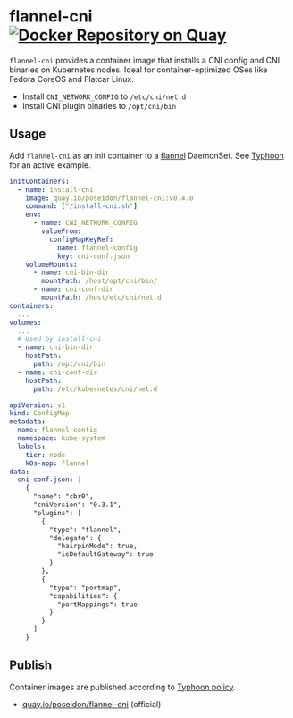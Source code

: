 # flannel-cni [![Docker Repository on Quay](https://quay.io/repository/poseidon/flannel-cni/status "Docker Repository on Quay")](https://quay.io/repository/poseidon/flannel-cni)

`flannel-cni` provides a container image that installs a CNI config and CNI binaries on Kubernetes nodes. Ideal for container-optimized OSes like Fedora CoreOS and Flatcar Linux.

* Install `CNI_NETWORK_CONFIG` to `/etc/cni/net.d`
* Install CNI plugin binaries to `/opt/cni/bin`

## Usage

Add `flannel-cni` as an init container to a [flannel](https://github.com/coreos/flannel) DaemonSet. See [Typhoon](https://github.com/poseidon/terraform-render-bootstrap/tree/master/resources/flannel) for an active example.

```yaml
initContainers:
  - name: install-cni
    image: quay.io/poseidon/flannel-cni:v0.4.0
    command: ["/install-cni.sh"]
    env:
      - name: CNI_NETWORK_CONFIG
        valueFrom:
          configMapKeyRef:
            name: flannel-config
            key: cni-conf.json
    volumeMounts:
      - name: cni-bin-dir
        mountPath: /host/opt/cni/bin/
      - name: cni-conf-dir
        mountPath: /host/etc/cni/net.d
containers:
  ...
volumes:
  ...
  # Used by install-cni
  - name: cni-bin-dir
    hostPath:
      path: /opt/cni/bin
  - name: cni-conf-dir
    hostPath:
      path: /etc/kubernetes/cni/net.d
```

```yaml
apiVersion: v1
kind: ConfigMap
metadata:
  name: flannel-config
  namespace: kube-system
  labels:
    tier: node
    k8s-app: flannel
data:
  cni-conf.json: |
    {
      "name": "cbr0",
      "cniVersion": "0.3.1",
      "plugins": [
        {
          "type": "flannel",
          "delegate": {
            "hairpinMode": true,
            "isDefaultGateway": true
          }
        },
        {
          "type": "portmap",
          "capabilities": {
            "portMappings": true
          }
        }
      ]
    }
```

## Publish

Container images are published according to [Typhoon policy](https://typhoon.psdn.io/topics/security/#container-images).

* [quay.io/poseidon/flannel-cni](https://quay.io/repository/poseidon/flannel-cni) (official)

